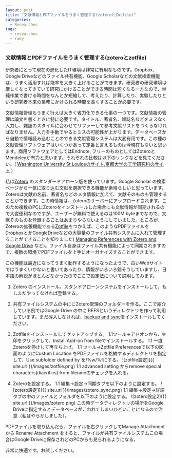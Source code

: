 ```yaml
---
layout: post
title: "文献情報とPDFファイルをうまく管理する(zoteroとZotfile)"
categories:
  - Researches
tags:
  - researches
  - ruby
---
```


### 文献情報とPDFファイルをうまく管理する(zoteroとzotfile)

研究者にとって現在の進化したIT環境は非常に有用なものです。Dropbox, Google Driveなどのファイル共有機能、Google Scholarなどの文献検索機能は、うまく活用すれば能率を大きく上げることができます。研究者の研究環境は厳しくなってきていて研究にかけることができる時間は短くなる一方なので、単純作業で書ける時間をなんとか短縮して、考えたり、計算したり、実験したりという研究者本来の業務にかけられる時間を長くすることが必要です。

文献情報管理もうまく行えば大きく省力化できる仕事の一つです。文献情報の管理は論文を書くときに特に必要です。タイトル、著者名、雑誌名などをミスなく入力し、雑誌のスタイルに合わせてリファーして参考文献リストをつくらなければなりません。入力を手動でやるとミスの可能性が上がります。データベースから自動で情報読み込むことのできる文献管理システムは大変有用です。この種の文献管理ソフトウェアはいくつかあって定番と言えるものは今現在もないと思います。商用ソフトウェアとしてはEndnote, フリーのものとしてはZoteroとMendeleyが有力と思います。それぞれの比較は以下のリンクなどを見てください。( [Washington University St Louiceのサイト](http://libguides.wustl.edu/choose),[京都大学の工学研究科のサイト](http://www.propulsion.kuaero.kyoto-u.ac.jp/%E6%96%87%E7%8C%AE%E7%AE%A1%E7%90%86%E3%83%84%E3%83%BC%E3%83%AB) )

私は[Zotero](https://www.zotero.org/) のスタンダードアローン版を使っています。Google Scholar の検索ページから一気に取り込む文献を選択できる機能が素晴らしいと思っています。Zoteroは文献の名前、著者名などのメタ情報に加えて、文献そのものも管理することができます。この時情報は、Zoteroのサーバーにアップロードされます。このため複数のPCにZoteroをインストールした場合にも文献情報が同期されるので大変便利なのですが、ユーザーが無料で使えるのは100M byteまでなので、文献そのものを登録することはあまりやらないようにしていました。ところが、Zoteroの拡張機能である[Zotfile](http://zotfile.com/)をつかえば、このようなPDFファイルをDropboxとかGoogleDriveなどの大容量のファイル共有システムに入れて管理することができることを知りました( [Managing References with Zotero and Google Drive](http://openafox.com/science/zotero) など)。ファイル自身はファイル共有機能によって同期されますので、複数の環境でPDFファイルを上手にオーガナイズすることができます。

この機能は最近になってうまく動作するようになったようで、古いWebサイトではうまくいかないと書いてあったり、情報がいろいろ錯そうしていますし、日本語の解説がほとんどなかったのでここで設定法について説明してみます。

1. Zotero のインストール。スタンドアローンシステムをインストールして、もしまだやってなければ登録する。
1. 共有ファイルシステムの中ににZotero管理のフォルダーを作る。ここで紹介している例ではGoogle Drive の中に REFSというディレクトリを作って利用しています。まだ導入しなければ、[backup and sync](https://www.google.com/drive/download/backup-and-sync/)をインストールしてください。
1. Zotfileをインストールしてセットアップする。
1.1ツール→アドオンから、❇印をクリックして、Install Add-on from fileでインストールする。
1.1 一度Zoteroを停止して再立ち上げ。
1.1 ツール→Zotfile Preferencesで以下の図面のようにCustum Location をPDFファイルを格納するディレクトリを指定して、Use subfolder defined by を/%w/%fにする。
![zotfile設定]({{ site.url }}/images/zotfile.png)
1.1 advanced setting からremove special characters(diacritics) from filenmeのチェックを入れる。

1. Zoteroを設定する。
1.1 編集→設定→同期タブを以下のように設定する。
![zotero設定1]({{ site.url }}/images/zotero_sync.png)
1.1 編集→設定→詳細タブの中のファイルとフォルダを以下のように設定する。
![zotero設定2]({{ site.url }}/images/zotero.png)
この時データディレクトリの場所をGoogle Driveに指定するとデータベースがこわれてしまいひどいことになるので注意（私はやらかしました）。

PDFファイルを取り込んだら、ファイルを右クリックしてManage Attachmentから Rename Attachment をすると、ファイルが共有ファイルシステムこの場合はGoogle Driveに保存されどのPCからも見られるようになる。

非常に快適です。お試しください。

